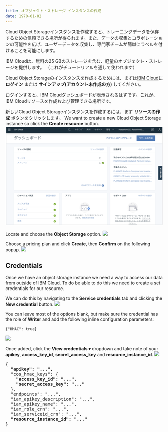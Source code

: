 ```yaml
---
title: オブジェクト・ストレージ インスタンスの作成
date: 1970-01-02
---
```

Cloud Object Storageインスタンスを作成すると、トレーニングデータを保存するための信頼できる場所が得られます。また、データの収集とコラボレーションの可能性を広げ、ユーザーデータを収集し、専門家チームが簡単にラベルを付けることを可能にします。

IBM Cloudは、無料の25 GBのストレージを含む、軽量のオブジェクト・ストレージを提供します。 （これがチュートリアルを通して使われます）

Cloud Object Storageのインスタンスを作成するためには、まずは[IBM Cloud](https://ibm.biz/BdzEui)に **ログイン** または **サインアップ(アカウント未作成の方)** してください。

ログインすると、IBM Cloudダッシュボードが表示されるはずです。これが、IBM Cloudリソースを作成および管理できる場所です。

新しいCloud Object Storageインスタンスを作成するには、まず **リソースの作成** ボタンをクリックします。
We want to create a new Cloud Object Storage instance so click the **Create resource** button.
![](assets/ic_dashboad.png)

Locate and choose the **Object Storage** option.
![](https://d2mxuefqeaa7sj.cloudfront.net/s_E7D1C1E8D801F89315B72C10AD83AE795982C7EB84F7BA48CECD8A576B02D6CC_1539804229570_Screen+Shot+2018-10-17+at+2.36.18+PM.png)

Choose a pricing plan and click **Create**, then **Confirm** on the following popup.
![](https://d2mxuefqeaa7sj.cloudfront.net/s_E7D1C1E8D801F89315B72C10AD83AE795982C7EB84F7BA48CECD8A576B02D6CC_1539804685813_Screen+Shot+2018-10-17+at+2.37.27+PM.png)

## Credentials
Once we have an object storage instance we need a way to access our data from outside of IBM Cloud.
To do be able to do this we need to create a set credentials for our resource.

We can do this by navigating to the **Service credentials** tab and clicking the **New credential** button.
![](https://d2mxuefqeaa7sj.cloudfront.net/s_E7D1C1E8D801F89315B72C10AD83AE795982C7EB84F7BA48CECD8A576B02D6CC_1539807399869_Screen+Shot+2018-10-17+at+3.00.09+PM.png)

You can leave most of the options blank, but make sure the credential has the role of **Writer** and add the following inline configuration parameters:
```
{"HMAC": true}
```
![](assets/credentials_hmac.png)

Once added, click the **View credentials ▾** dropdown and take note of your **apikey**, **access_key_id**, **secret_access_key** and **resource_instance_id**.
![](https://d2mxuefqeaa7sj.cloudfront.net/s_E7D1C1E8D801F89315B72C10AD83AE795982C7EB84F7BA48CECD8A576B02D6CC_1539805788894_Screen+Shot+2018-10-17+at+2.41.53+PM.png)

<pre>
{
  <b>"apikey": "...",</b>
  "cos_hmac_keys": {
    <b>"access_key_id": "...",</b>
    <b>"secret_access_key": "..."</b>
  },
  "endpoints": "...",
  "iam_apikey_description": "...",
  "iam_apikey_name": "...",
  "iam_role_crn": "...",
  "iam_serviceid_crn": "...",
  <b>"resource_instance_id": "..."</b>
}
</pre>
